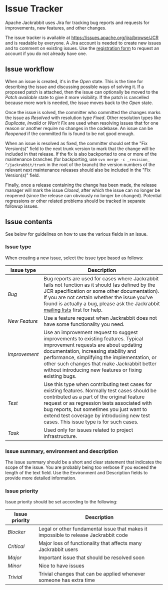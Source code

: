 <!--
   Licensed to the Apache Software Foundation (ASF) under one or more
   contributor license agreements.  See the NOTICE file distributed with
   this work for additional information regarding copyright ownership.
   The ASF licenses this file to You under the Apache License, Version 2.0
   (the "License"); you may not use this file except in compliance with
   the License.  You may obtain a copy of the License at

       http://www.apache.org/licenses/LICENSE-2.0

   Unless required by applicable law or agreed to in writing, software
   distributed under the License is distributed on an "AS IS" BASIS,
   WITHOUT WARRANTIES OR CONDITIONS OF ANY KIND, either express or implied.
   See the License for the specific language governing permissions and
   limitations under the License.
-->

Issue Tracker
=============
Apache Jackrabbit uses Jira for tracking bug reports and requests for
improvements, new features, and other changes.

The issue tracker is available at https://issues.apache.org/jira/browse/JCR
and is readable by everyone. A Jira account is needed to create new issues
and to comment on existing issues. Use the [registration form](https://issues.apache.org/jira/secure/Signup!default.jspa)
to request an account if you do not already have one.

Issue workflow
--------------
When an issue is created, it's in the *Open* state. This is the time for
describing the issue and discussing possible ways of solving it. If a
proposed patch is attached, then the issue can optionally be moved to the
*Patch available* state to give it more visibility. If the patch is
cancelled because more work is needed, the issue moves back to the *Open*
state.

Once the issue is solved, the committer who committed the changes marks the
issue as *Resolved* with resolution type _Fixed_. Other resolution types
like _Duplicate_, _Invalid_ or _Won't Fix_ are used when resolving issues
that for one reason or another require no changes in the codebase. An issue
can be *Reopened* if the committed fix is found to be not good enough.

When an issue is resolved as fixed, the committer should set the "Fix
Version(s)" field to the next trunk version to mark that the change will be
included in that release. If the fix is also backported to one or more of
the maintenance branches (for backporting, use `svn merge -c _revision_
^/jackrabbit/trunk` in the root of the branch) the version numbers of the
relevant next maintenance releases should also be included in the "Fix
Version(s)" field.

Finally, once a release containing the change has been made, the release
manager will mark the issue *Closed*, after which the issue can no longer
be reopened (since the release can obviously no longer be changed).
Potential regressions or other related problems should be tracked in
separate followup issues.


Issue contents
--------------
See below for guidelines on how to use the various fields in an issue.

### Issue type
When creating a new issue, select the issue type based as follows:

| Issue type    | Description  |
|---------------|--------------|
| *Bug*         | Bug reports are used for cases where Jackrabbit fails not function as it should (as defined by the JCR specification or some other documentation). If you are not certain whether the issue you've found is actually a bug, please ask the Jackrabbit [mailing lists](mailing-lists.html) first for help.
| *New Feature* | Use a feature request when Jackrabbit does not have some functionality you need.
| *Improvement* | Use an improvement request to suggest improvements to existing features. Typical improvement requests are about updating documentation, increasing stability and performance, simplifying the implementation, or other such changes that make Jackrabbit better without introducing new features or fixing existing bugs. 
| *Test*        | Use this type when contributing test cases for existing features. Normally test cases should be contributed as a part of the original feature request or as regression tests associated with bug reports, but sometimes you just want to extend test coverage by introducing new test cases. This issue type is for such cases. 
| *Task*        | Used only for issues related to project infrastructure. 

### Issue summary, environment and description
The issue summary should be a short and clear statement that indicates the
scope of the issue. You are probably being too verbose if you exceed the
length of the text field. Use the Environment and Description fields to
provide more detailed information.

### Issue priority
Issue priority should be set according to the following:

| Issue priority  | Description
|-----------------|------------------------
| *Blocker*	  | Legal or other fundamental issue that makes it impossible to release Jackrabbit code
| *Critical*	  | Major loss of functionality that affects many Jackrabbit users
| *Major*	  | Important issue that should be resolved soon
| *Minor*	  | Nice to have issues
| *Trivial*	  | Trivial changes that can be applied whenever someone has extra time
